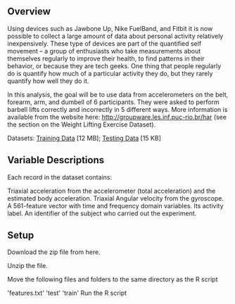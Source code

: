 ## Overview

Using devices such as Jawbone Up, Nike FuelBand, and Fitbit it is now possible to collect a large amount of data about personal activity relatively inexpensively. These type of devices are part of the quantified self movement – a group of enthusiasts who take measurements about themselves regularly to improve their health, to find patterns in their behavior, or because they are tech geeks. One thing that people regularly do is quantify how much of a particular activity they do, but they rarely quantify how well they do it.

In this analysis, the goal will be to use data from accelerometers on the belt, forearm, arm, and dumbell of 6 participants. They were asked to perform barbell lifts correctly and incorrectly in 5 different ways. More information is available from the website here: http://groupware.les.inf.puc-rio.br/har (see the section on the Weight Lifting Exercise Dataset).

Datasets: [Training Data](https://d396qusza40orc.cloudfront.net/predmachlearn/pml-training.csv) [12 MB]; [Testing Data](https://d396qusza40orc.cloudfront.net/predmachlearn/pml-testing.csv) [15 KB]

## Variable Descriptions

Each record in the dataset contains:

Triaxial acceleration from the accelerometer (total acceleration) and the estimated body acceleration.
Triaxial Angular velocity from the gyroscope.
A 561-feature vector with time and frequency domain variables.
Its activity label.
An identifier of the subject who carried out the experiment.

## Setup

Download the zip file from here.

Unzip the file.

Move the following files and folders to the same directory as the R script

'features.txt'
'test'
'train'
Run the R script

